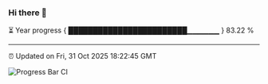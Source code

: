 ### Hi there 👋

⏳ Year progress { ████████████████████████▁▁▁▁▁▁ } 83.22 %

---

⏰ Updated on Fri, 31 Oct 2025 18:22:45 GMT

![Progress Bar CI](https://github.com/liununu/liununu/workflows/Progress%20Bar%20CI/badge.svg)
